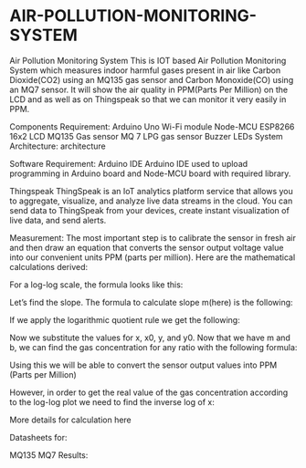 # AIR-POLLUTION-MONITORING-SYSTEM

Air Pollution Monitoring System
This is IOT based Air Pollution Monitoring System which measures indoor harmful gases present in air like Carbon Dioxide(CO2) using an MQ135 gas sensor and Carbon Monoxide(CO) using an MQ7 sensor. It will show the air quality in PPM(Parts Per Million) on the LCD and as well as on Thingspeak so that we can monitor it very easily in PPM.

Components Requirement:
Arduino Uno
Wi-Fi module Node-MCU ESP8266
16x2 LCD
MQ135 Gas sensor
MQ 7 LPG gas sensor
Buzzer
LEDs
System Architecture:
architecture

Software Requirement:
Arduino IDE
Arduino IDE used to upload programming in Arduino board and Node-MCU board with required library.

Thingspeak
ThingSpeak is an IoT analytics platform service that allows you to aggregate, visualize, and analyze live data streams in the cloud. You can send data to ThingSpeak from your devices, create instant visualization of live data, and send alerts.

Measurement:
The most important step is to calibrate the sensor in fresh air and then draw an equation that converts the sensor output voltage value into our convenient units PPM (parts per million). Here are the mathematical calculations derived:



For a log-log scale, the formula looks like this:



Let’s find the slope. The formula to calculate slope m(here) is the following:



If we apply the logarithmic quotient rule we get the following:



Now we substitute the values for x, x0, y, and y0. Now that we have m and b, we can find the gas concentration for any ratio with the following formula:



Using this we will be able to convert the sensor output values into PPM (Parts per Million)

However, in order to get the real value of the gas concentration according to the log-log plot we need to find the inverse log of x:



More details for calculation here

Datasheets for:

MQ135
MQ7
Results:
 
